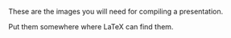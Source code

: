 These are the images you will need for compiling a presentation.

Put them somewhere where LaTeX can find them.
